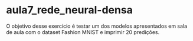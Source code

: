 # aula7_rede_neural-densa

O objetivo desse exercício é testar um dos modelos apresentados em sala de aula com o dataset Fashion MNIST e imprimir 20 predições.

